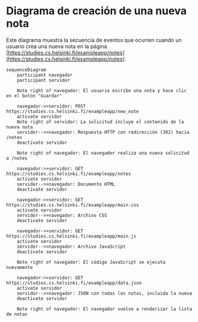 # Diagrama de creación de una nueva nota

Este diagrama muestra la secuencia de eventos que ocurren cuando un usuario crea una nueva nota en la página [https://studies.cs.helsinki.fi/exampleapp/notes](https://studies.cs.helsinki.fi/exampleapp/notes).

```mermaid
sequenceDiagram
    participant navegador 
    participant servidor

    Note right of navegador: El usuario escribe una nota y hace clic en el botón "Guardar"

    navegador->>servidor: POST https://studies.cs.helsinki.fi/exampleapp/new_note
    activate servidor
    Note right of servidor: La solicitud incluye el contenido de la nueva nota
    servidor-->>navegador: Respuesta HTTP con redirección (302) hacia /notes
    deactivate servidor

    Note right of navegador: El navegador realiza una nueva solicitud a /notes

    navegador->>servidor: GET https://studies.cs.helsinki.fi/exampleapp/notes
    activate servidor
    servidor-->>navegador: Documento HTML
    deactivate servidor

    navegador->>servidor: GET https://studies.cs.helsinki.fi/exampleapp/main.css
    activate servidor
    servidor-->>navegador: Archivo CSS
    deactivate servidor

    navegador->>servidor: GET https://studies.cs.helsinki.fi/exampleapp/main.js
    activate servidor
    servidor-->>navegador: Archivo JavaScript
    deactivate servidor

    Note right of navegador: El código JavaScript se ejecuta nuevamente

    navegador->>servidor: GET https://studies.cs.helsinki.fi/exampleapp/data.json
    activate servidor
    servidor-->>navegador: JSON con todas las notas, incluida la nueva
    deactivate servidor

    Note right of navegador: El navegador vuelve a renderizar la lista de notas
